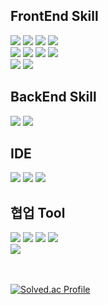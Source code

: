 <!-- ### 🌱 Hi there 🌱 -->

<h2>FrontEnd Skill</h2>
<div style={{display: "flex"}}>
  <img src="https://img.shields.io/badge/html5-E34F26?style=for-the-badge&logo=html5&logoColor=white" />
  <img src="https://img.shields.io/badge/css-1572B6?style=for-the-badge&logo=css3&logoColor=white" />
  <img src="https://img.shields.io/badge/javascript-F7DF1E?style=for-the-badge&logo=javascript&logoColor=black" />
  <img src="https://img.shields.io/badge/typescript-3178C6?style=for-the-badge&logo=typescript&logoColor=black" />
</div>
<div style={{display: "flex"}}>
  <img src="https://img.shields.io/badge/React-61DAFB?style=flat-square&logo=React&logoColor=black" />
  <img src="https://img.shields.io/badge/React Native-61DAFB?style=flat-square&logo=React&logoColor=black" />
  <img src="https://img.shields.io/badge/vue.js-4FC08D?style=for-the-badge&logo=vue.js&logoColor=white" />
  <img src="https://img.shields.io/badge/bootstrap-7952B3?style=for-the-badge&logo=bootstrap&logoColor=white" />
</div>
<div style={{display: "flex"}}>
  <img src="https://img.shields.io/badge/Tailwind CSS-06B6D4?style=flat-square&logo=Tailwind CSS&logoColor=white" />
  <img src="https://img.shields.io/badge/shadcn/ui-000000?style=for-the-badge&logo=shadcn/ui&logoColor=white" />
</div>



<h2>BackEnd Skill</h2>
<div style={{display: "flex"}}>
  <img src="https://img.shields.io/badge/python-3776AB?style=for-the-badge&logo=python&logoColor=white">
  <img src="https://img.shields.io/badge/django-092E20?style=for-the-badge&logo=django&logoColor=white">
</div>



<h2>IDE</h2>
<div style={{display: "flex"}}>
  <img src="https://img.shields.io/badge/Android Studio-3DDC84?style=flat-square&logo=Android Studio&logoColor=white"/>
  <img src="https://img.shields.io/badge/Visual Studio Code-007ACC?style=flat-square&logo=Visual Studio Code&logoColor=white"/>
  <img src="https://img.shields.io/badge/Postman-FF6C37?style=flat-square&logo=Postman&logoColor=white"/>
</div>



<h2>협업 Tool</h2>
<div style={{display: "flex"}}>
  <img src="https://img.shields.io/badge/Postman-FF6C37?style=flat-square&logo=Postman&logoColor=white"/>
  <img src="https://img.shields.io/badge/github-181717?style=for-the-badge&logo=github&logoColor=white">
  <img src="https://img.shields.io/badge/gitlab-FC6D26?style=for-the-badge&logo=gitlab&logoColor=white">
  <img src="https://img.shields.io/badge/git-F05032?style=for-the-badge&logo=git&logoColor=white">
</div>
<div style={{display: "flex"}}>
  <img src="https://img.shields.io/badge/JIRA-0052CC?style=for-the-badge&logo=jira&logoColor=white">
</div>

<br />
<br />

[![Solved.ac Profile](http://mazassumnida.wtf/api/v2/generate_badge?boj=rlaehdud1002)](https://solved.ac/rlaehdud1002/)

<!-- <a href="https://github.com/devxb/gitanimals">
  <img src="https://render.gitanimals.org/farms/rlaehdud1002"/>
</a> -->
